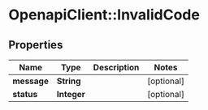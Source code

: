 # OpenapiClient::InvalidCode

## Properties
Name | Type | Description | Notes
------------ | ------------- | ------------- | -------------
**message** | **String** |  | [optional] 
**status** | **Integer** |  | [optional] 



